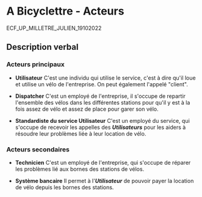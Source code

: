 A Bicyclettre - Acteurs
======

ECF_UP_MILLETRE_JULIEN_19102022

## Description verbal

### Acteurs principaux

- **Utilisateur**
C'est une individu qui utilise le service, c'est à dire qu'il loue et utilise un vélo de l'entreprise. On peut également l'appelé "client".

- **Dispatcher**
C'est un employé de l'entreprise, il s'occupe de repartir l'ensemble des vélos dans les différentes stations pour qu'il y est à la fois assez de vélo et assez de place pour garer son vélo.

- **Standardiste du service Utilisateur**
C'est un employé du service, qui s'occupe de recevoir les appelles des ***Utilisateurs*** pour les aiders à résoudre leur problèmes liée à leur location de vélo.

### Acteurs secondaires



- **Technicien**
C'est un employé de l'entreprise, qui s'occupe de réparer les problèmes lié aux bornes des stations de vélos.

- **Système bancaire**
Il permet à l'***Utilisateur*** de pouvoir payer la location de vélo depuis les bornes des stations.
